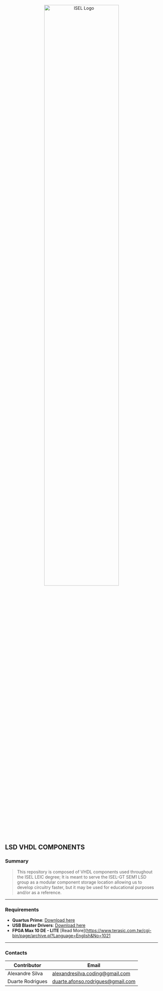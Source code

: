 <p align="center">
  <img src="https://www.isel.pt/sites/default/files/001_imagens_isel/Logotipos/logo_ISEL_principal_Branco.png" alt="ISEL Logo" width="70%">
</p>


## LSD VHDL COMPONENTS

### Summary
> This repository is composed of VHDL components used throughout the ISEL LEIC degree; It is meant to serve the ISEL-GT SEM1 LSD group as a
> modular component storage location allowing us to develop circuitry faster, but it may be used for educational purposes and/or as a reference.


---

### **Requirements**
- **Quartus Prime**: [Download here](https://www.intel.com.br/content/www/br/pt/products/details/fpga/development-tools/quartus-prime.html)
- **USB Blaster Drivers**: [Download here](https://2425moodle.isel.pt/pluginfile.php/1249818/mod_folder/content/0/Material%20de%20apoio/usb-blaster.zip?forcedownload=1)
- **FPGA Max 10 DE - LITE** [Read More](https://www.terasic.com.tw/cgi-bin/page/archive.pl?Language=English&No=1021
---

### Contacts

| Contributor        | Email                      |
|--------------------|----------------------------|
| Alexandre Silva    | alexandresilva.coding@gmail.com     |
| Duarte Rodrigues   | duarte.afonso.rodrigues@gmail.com    |

